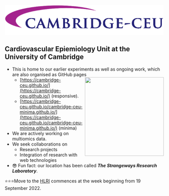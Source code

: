![](https://github.com/cambridge-ceu/.github/blob/master/profile/logo.png)

## Cardiovascular Epiemiology Unit at the University of Cambridge

- This is home to our earlier experiments as well as ongoing work, which are also organised as GitHub pages <img src="https://cambridge-ceu.github.io/assets/images/qrcode-50.svg" align="right" height="250" width="250" style="vertical-align:top">
  - [https://cambridge-ceu.github.io/](https://cambridge-ceu.github.io/) (responsive).
  - [https://cambridge-ceu.github.io/cambridge-ceu-minima.github.io/](https://cambridge-ceu.github.io/cambridge-ceu-minima.github.io/) (minima)
- We are actively working on multiomics data.
- We seek collaborations on 
    - Research projects
    - Integration of research with web technologies
- :sunglasses: Fun fact: our location has been called ***The Strangeways Research Laboratory***.

:star::star::star:Move to the [HLRI](https://www.cam.ac.uk/stories/heart-and-lung-research-institute) commences at the week beginning from 19 September 2022.
